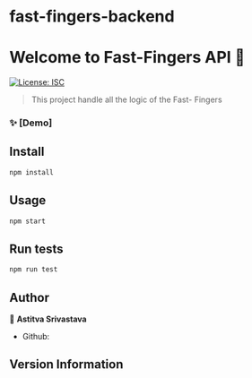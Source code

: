 # fast-fingers-backend
# Welcome to Fast-Fingers API 👋

[![License: ISC](https://img.shields.io/badge/License-ISC-yellow.svg)](#)

> This project handle all the logic of the Fast- Fingers

### ✨ [Demo]

## Install

```sh
npm install
```

## Usage

```sh
npm start 
```

## Run tests

```sh
npm run test
```

## Author

👤 **Astitva Srivastava**

* Github: 

## Version Information